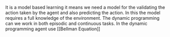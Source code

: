 It is a model based learning it means we need a model for the validating the action taken by the agent and also predicting the action. In this the model requires a full knowledge of the environment. The dynamic programming can we work in both episodic and continuous tasks. In the dynamic programming agent use [[Bellman Equation]] 